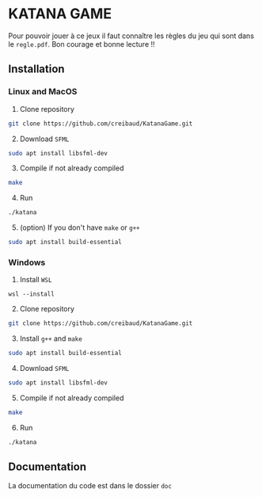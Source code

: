 # KATANA GAME
Pour pouvoir jouer à ce jeux il faut connaître les règles du jeu qui sont dans le `regle.pdf`.
Bon courage et bonne lecture !!

## Installation
### Linux and MacOS
1. Clone repository
```bash
git clone https://github.com/creibaud/KatanaGame.git
```
2. Download `SFML`
```bash
sudo apt install libsfml-dev
```
3. Compile if not already compiled
```bash
make
```
4. Run
```bash
./katana
```
5. (option) If you don't have `make` or `g++`
```bash
sudo apt install build-essential
```
### Windows
1. Install `WSL`
```shell
wsl --install
```
2. Clone repository
```bash
git clone https://github.com/creibaud/KatanaGame.git
```
3. Install `g++` and `make`
```bash
sudo apt install build-essential
```
4. Download `SFML`
```bash
sudo apt install libsfml-dev
```
5. Compile if not already compiled
```bash
make
```
6. Run
```bash
./katana
```

## Documentation
La documentation du code est dans le dossier `doc`